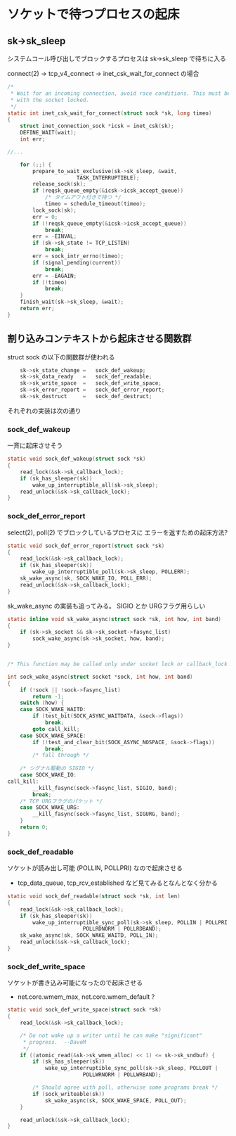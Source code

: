 # ソケットで待つプロセスの起床

## sk->sk_sleep

システムコール呼び出しでブロックするプロセスは sk->sk_sleep で待ちに入る

connect(2) -> tcp_v4_connect -> inet_csk_wait_for_connect の場合

```c
/*
 * Wait for an incoming connection, avoid race conditions. This must be called
 * with the socket locked.
 */
static int inet_csk_wait_for_connect(struct sock *sk, long timeo)
{
	struct inet_connection_sock *icsk = inet_csk(sk);
	DEFINE_WAIT(wait);
	int err;

//...    

	for (;;) {
		prepare_to_wait_exclusive(sk->sk_sleep, &wait,
					  TASK_INTERRUPTIBLE);
		release_sock(sk);
		if (reqsk_queue_empty(&icsk->icsk_accept_queue))
            /* タイムアウト付きで待つ */
			timeo = schedule_timeout(timeo);
		lock_sock(sk);
		err = 0;
		if (!reqsk_queue_empty(&icsk->icsk_accept_queue))
			break;
		err = -EINVAL;
		if (sk->sk_state != TCP_LISTEN)
			break;
		err = sock_intr_errno(timeo);
		if (signal_pending(current))
			break;
		err = -EAGAIN;
		if (!timeo)
			break;
	}
	finish_wait(sk->sk_sleep, &wait);
	return err;
}
```

## 割り込みコンテキストから起床させる関数群

struct sock の以下の関数群が使われる

```c
	sk->sk_state_change	=	sock_def_wakeup;
	sk->sk_data_ready	=	sock_def_readable;
	sk->sk_write_space	=	sock_def_write_space;
	sk->sk_error_report	=	sock_def_error_report;
	sk->sk_destruct		=	sock_def_destruct;
```

それぞれの実装は次の通り

### sock_def_wakeup

一斉に起床させそう

```c
static void sock_def_wakeup(struct sock *sk)
{
	read_lock(&sk->sk_callback_lock);
	if (sk_has_sleeper(sk))
		wake_up_interruptible_all(sk->sk_sleep);
	read_unlock(&sk->sk_callback_lock);
}
```

### sock_def_error_report

select(2), poll(2) でブロックしているプロセスに エラーを返すための起床方法?

```c
static void sock_def_error_report(struct sock *sk)
{
	read_lock(&sk->sk_callback_lock);
	if (sk_has_sleeper(sk))
		wake_up_interruptible_poll(sk->sk_sleep, POLLERR);
	sk_wake_async(sk, SOCK_WAKE_IO, POLL_ERR);
	read_unlock(&sk->sk_callback_lock);
}
```

sk_wake_async の実装も追ってみる。 SIGIO とか URGフラグ用らしい

```c
static inline void sk_wake_async(struct sock *sk, int how, int band)
{
	if (sk->sk_socket && sk->sk_socket->fasync_list)
		sock_wake_async(sk->sk_socket, how, band);
}


/* This function may be called only under socket lock or callback_lock */

int sock_wake_async(struct socket *sock, int how, int band)
{
	if (!sock || !sock->fasync_list)
		return -1;
	switch (how) {
	case SOCK_WAKE_WAITD:
		if (test_bit(SOCK_ASYNC_WAITDATA, &sock->flags))
			break;
		goto call_kill;
	case SOCK_WAKE_SPACE:
		if (!test_and_clear_bit(SOCK_ASYNC_NOSPACE, &sock->flags))
			break;
		/* fall through */
        
    /* シグナル駆動の SIGIO */
	case SOCK_WAKE_IO:
call_kill:
		__kill_fasync(sock->fasync_list, SIGIO, band);
		break;
    /* TCP URGフラグのパケット */
	case SOCK_WAKE_URG:
		__kill_fasync(sock->fasync_list, SIGURG, band);
	}
	return 0;
}
```

### sock_def_readable

ソケットが読み出し可能 (POLLIN, POLLPRI) なので起床させる

 * tcp_data_queue, tcp_rcv_established など見てみるとなんとなく分かる
 

```c
static void sock_def_readable(struct sock *sk, int len)
{
	read_lock(&sk->sk_callback_lock);
	if (sk_has_sleeper(sk))
		wake_up_interruptible_sync_poll(sk->sk_sleep, POLLIN | POLLPRI |
						POLLRDNORM | POLLRDBAND);
	sk_wake_async(sk, SOCK_WAKE_WAITD, POLL_IN);
	read_unlock(&sk->sk_callback_lock);
}
```

### sock_def_write_space

ソケットが書き込み可能になったので起床させる

 * net.core.wmem_max, net.core.wmem_default ?

```c
static void sock_def_write_space(struct sock *sk)
{
	read_lock(&sk->sk_callback_lock);

	/* Do not wake up a writer until he can make "significant"
	 * progress.  --DaveM
	 */
	if ((atomic_read(&sk->sk_wmem_alloc) << 1) <= sk->sk_sndbuf) {
		if (sk_has_sleeper(sk))
			wake_up_interruptible_sync_poll(sk->sk_sleep, POLLOUT |
						POLLWRNORM | POLLWRBAND);

		/* Should agree with poll, otherwise some programs break */
		if (sock_writeable(sk))
			sk_wake_async(sk, SOCK_WAKE_SPACE, POLL_OUT);
	}

	read_unlock(&sk->sk_callback_lock);
}
```